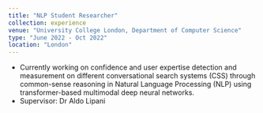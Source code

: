 ```yaml
---
title: "NLP Student Researcher"
collection: experience
venue: "University College London, Department of Computer Science"
type: "June 2022 - Oct 2022"
location: "London"
---
```


* Currently working on confidence and user expertise detection and measurement on different conversational search systems (CSS) through common-sense reasoning in Natural Language Processing (NLP) using transformer-based multimodal deep neural networks.
* Supervisor: Dr Aldo Lipani